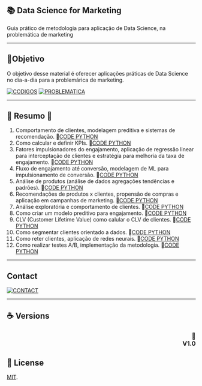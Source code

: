 </h1>

## 📚 Data Science for Marketing

Guia prático de metodologia para aplicação de Data Science, na problemática de marketing

> 

---
## 🚀Objetivo

O objetivo desse material é oferecer aplicações práticas de Data Science no dia-a-dia para a problemárica de marketing.

[![CODIGOS](https://img.shields.io/badge/CODIGOS%20-%23323330.svg?&style=for-the-badge&logo=perfil&logoColor=black&color=FFB800)]()
[![PROBLEMATICA](https://img.shields.io/badge/PROBLEMATICA%20-%23323330.svg?&style=for-the-badge&logo=repositório&logoColor=black&color=8000FF)]()

---

## 🧭 Resumo 🔆

1. Comportamento de clientes, modelagem preditiva e sistemas de recomendação. 🐍[CODE PYTHON]()
2. Como calcular e definir KPIs. 🐍[CODE PYTHON]()
3. Fatores impulsionadores do engajamento, aplicação de regressão linear para interceptação de clientes e estratégia para melhoria da taxa de engajamento. 🐍[CODE PYTHON]()
4. Fluxo de engajamento até conversão, modelagem de ML para impulsionamento de conversão. 🐍[CODE PYTHON]()
5. Análise de produtos (análise de dados agregações tendências e padrões). 🐍[CODE PYTHON]()
6. Recomendações de produtos x clientes, propensão de compras e aplicação em campanhas de marketing. 🐍[CODE PYTHON]()
7. Análise exploratória e comportamento de clientes. 🐍[CODE PYTHON]()
8. Como criar um modelo preditivo para engajamento. 🐍[CODE PYTHON]()
9. CLV (Customer Lifetime Value) como calular o CLV de clientes. 🐍[CODE PYTHON]()
10. Como segmentar clientes orientado a dados. 🐍[CODE PYTHON]()
11. Como reter clientes, aplicação de redes neurais. 🐍[CODE PYTHON]()
12. Como realizar testes A/B, implementação da metodologia. 🐍[CODE PYTHON]()

---




## Contact 

[![CONTACT](https://img.shields.io/badge/contact%20-%23323330.svg?&style=for-the-badge&logo=badges&logoColor=black&color=006DEC)]()

---

## ☕ Versions 

<h3 align="right">📄<br>V1.0
</h3>

## 🍜 License

[MIT](https://choosealicense.com/licenses/mit/).<br>
